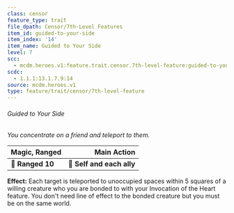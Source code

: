 ```yaml
---
class: censor
feature_type: trait
file_dpath: Censor/7th-Level Features
item_id: guided-to-your-side
item_index: '14'
item_name: Guided to Your Side
level: 7
scc:
  - mcdm.heroes.v1:feature.trait.censor.7th-level-feature:guided-to-your-side
scdc:
  - 1.1.1:13.1.7.9:14
source: mcdm.heroes.v1
type: feature/trait/censor/7th-level-feature
---
```


###### Guided to Your Side

*You concentrate on a friend and teleport to them.*

| **Magic, Ranged** |           **Main Action** |
| ----------------- | ------------------------: |
| **📏 Ranged 10**  | **🎯 Self and each ally** |

**Effect:** Each target is teleported to unoccupied spaces within 5 squares of a willing creature who you are bonded to with your Invocation of the Heart feature. You don't need line of effect to the bonded creature but you must be on the same world.
